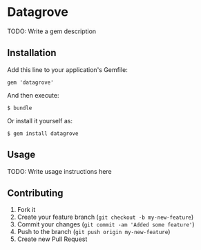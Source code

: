 # Datagrove

TODO: Write a gem description

## Installation

Add this line to your application's Gemfile:

    gem 'datagrove'

And then execute:

    $ bundle

Or install it yourself as:

    $ gem install datagrove

## Usage

TODO: Write usage instructions here

## Contributing

1. Fork it
2. Create your feature branch (`git checkout -b my-new-feature`)
3. Commit your changes (`git commit -am 'Added some feature'`)
4. Push to the branch (`git push origin my-new-feature`)
5. Create new Pull Request
